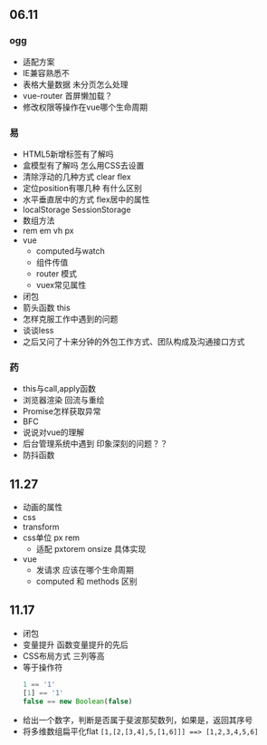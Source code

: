 ## 06.11
### ogg
+ 适配方案
+ IE兼容熟悉不
+ 表格大量数据 未分页怎么处理
+ vue-router 首屏懒加载？
+ 修改权限等操作在vue哪个生命周期


### 易
+ HTML5新增标签有了解吗
+ 盒模型有了解吗  怎么用CSS去设置
+ 清除浮动的几种方式 clear flex
+ 定位position有哪几种 有什么区别
+ 水平垂直居中的方式  flex居中的属性
+ localStorage SessionStorage
+ 数组方法
+ rem em vh px
+ vue 
  + computed与watch
  + 组件传值
  + router 模式
  + vuex常见属性
+ 闭包
+ 箭头函数 this
+ 怎样克服工作中遇到的问题
+ 谈谈less
+ 之后又问了十来分钟的外包工作方式、团队构成及沟通接口方式


### 药
+ this与call,apply函数
+ 浏览器渲染 回流与重绘
+ Promise怎样获取异常
+ BFC
+ 说说对vue的理解
+ 后台管理系统中遇到 印象深刻的问题？？
+ 防抖函数

## 11.27 
+ 动画的属性
+ css 
+ transform
+ css单位 px rem  
	+ 适配 pxtorem onsize 具体实现
+ vue
	+ 发请求 应该在哪个生命周期
	+ computed 和 methods 区别

## 11.17
+ 闭包
+ 变量提升 函数变量提升的先后
+ CSS布局方式 三列等高
+ 等于操作符
  ```js
  1 == '1'
  [1] == '1'
  false == new Boolean(false)
  ```
+ 给出一个数字，判断是否属于斐波那契数列，如果是，返回其序号
+ 将多维数组扁平化flat `[1,[2,[3,4],5,[1,6]]] ==> [1,2,3,4,5,6]`